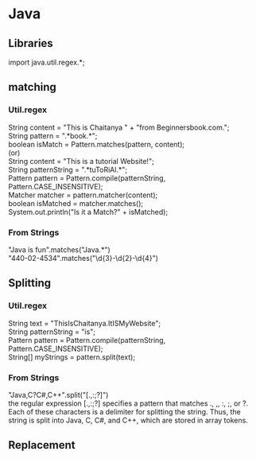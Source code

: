 # Java  
  
  
## Libraries  
import java.util.regex.*;   
  
  
## matching  
  
### Util.regex 
String content = "This is Chaitanya " + "from Beginnersbook.com.";  
String pattern = ".\*book.\*";  
boolean isMatch = Pattern.matches(pattern, content);  
(or)  
String content = "This is a tutorial Website!";  
String patternString = ".\*tuToRiAl.\*";  
Pattern pattern = Pattern.compile(patternString, Pattern.CASE_INSENSITIVE);  
Matcher matcher = pattern.matcher(content);  
boolean isMatched = matcher.matches();  
System.out.println("Is it a Match?" + isMatched);  
  
### From Strings  
"Java is fun".matches("Java.*")  
"440-02-4534".matches("\\d{3}-\\d{2}-\\d{4}")  
  
  
## Splitting  
  
### Util.regex  
String text = "ThisIsChaitanya.ItISMyWebsite";  
String patternString = "is";  
Pattern pattern = Pattern.compile(patternString, Pattern.CASE_INSENSITIVE);  
String[] myStrings = pattern.split(text);  
  
### From Strings  
"Java,C?C#,C++".split("[.,:;?]")  
the regular expression [.,:;?] specifies a pattern that matches ., ,, :, ;, or ?.  
Each of these characters is a delimiter for splitting the string. Thus, the string is split into
Java, C, C#, and C++, which are stored in array tokens.  
  
  
## Replacement  
